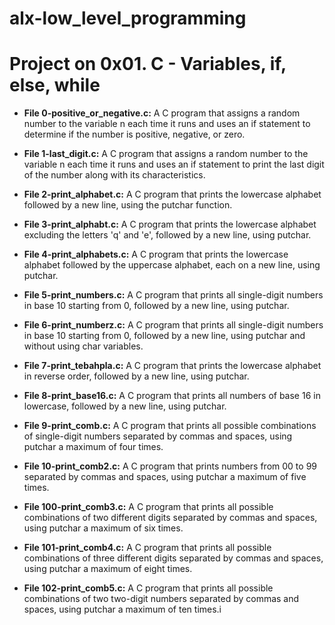 # alx-low_level_programming
# Project on 0x01. C - Variables, if, else, while

- **File 0-positive_or_negative.c:** A C program that assigns a random number to the variable n each time it runs and uses an if statement to determine if the number is positive, negative, or zero.

- **File 1-last_digit.c:** A C program that assigns a random number to the variable n each time it runs and uses an if statement to print the last digit of the number along with its characteristics.

- **File 2-print_alphabet.c:** A C program that prints the lowercase alphabet followed by a new line, using the putchar function.

- **File 3-print_alphabt.c:** A C program that prints the lowercase alphabet excluding the letters 'q' and 'e', followed by a new line, using putchar.

- **File 4-print_alphabets.c:** A C program that prints the lowercase alphabet followed by the uppercase alphabet, each on a new line, using putchar.

- **File 5-print_numbers.c:** A C program that prints all single-digit numbers in base 10 starting from 0, followed by a new line, using putchar.

- **File 6-print_numberz.c:** A C program that prints all single-digit numbers in base 10 starting from 0, followed by a new line, using putchar and without using char variables.

- **File 7-print_tebahpla.c:** A C program that prints the lowercase alphabet in reverse order, followed by a new line, using putchar.

- **File 8-print_base16.c:** A C program that prints all numbers of base 16 in lowercase, followed by a new line, using putchar.

- **File 9-print_comb.c:** A C program that prints all possible combinations of single-digit numbers separated by commas and spaces, using putchar a maximum of four times.

- **File 10-print_comb2.c:** A C program that prints numbers from 00 to 99 separated by commas and spaces, using putchar a maximum of five times.

- **File 100-print_comb3.c:** A C program that prints all possible combinations of two different digits separated by commas and spaces, using putchar a maximum of six times.

- **File 101-print_comb4.c:** A C program that prints all possible combinations of three different digits separated by commas and spaces, using putchar a maximum of eight times.

- **File 102-print_comb5.c:** A C program that prints all possible combinations of two two-digit numbers separated by commas and spaces, using putchar a maximum of ten times.i
